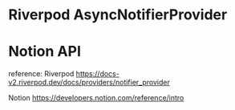 # Riverpod AsyncNotifierProvider    
# Notion API

reference:
Riverpod
https://docs-v2.riverpod.dev/docs/providers/notifier_provider

Notion
https://developers.notion.com/reference/intro
